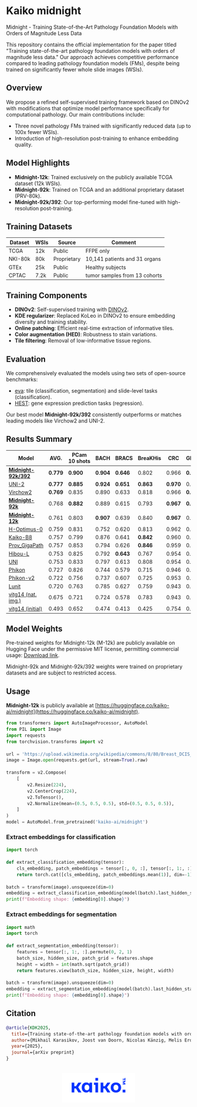 # Kaiko midnight
Midnight - Training State-of-the-Art Pathology Foundation Models with Orders of Magnitude Less Data

This repository contains the official implementation for the paper titled "Training state-of-the-art pathology foundation models with orders of magnitude less data." Our approach achieves competitive performance compared to leading pathology foundation models (FMs), despite being trained on significantly fewer whole slide images (WSIs).

## Overview

We propose a refined self-supervised training framework based on DINOv2 with modifications that optimize model performance specifically for computational pathology. Our main contributions include:

- Three novel pathology FMs trained with significantly reduced data (up to 100x fewer WSIs).
- Introduction of high-resolution post-training to enhance embedding quality.

## Model Highlights

- **Midnight-12k**: Trained exclusively on the publicly available TCGA dataset (12k WSIs).
- **Midnight-92k**: Trained on TCGA and an additional proprietary dataset (PRV-80k).
- **Midnight-92k/392**: Our top-performing model fine-tuned with high-resolution post-training.

## Training Datasets

| Dataset | WSIs | Source        | Comment    | 
|---------|------|---------------|------------|
| TCGA    | 12k  | Public        | FFPE only  |
| NKI-80k | 80k  | Proprietary   | 10,141 patients and 31 organs |
| GTEx    | 25k  | Public        | Healthy subjects |
| CPTAC   | 7.2k | Public        | tumor samples from 13 cohorts | 

## Training Components 

- **DINOv2**: Self-supervised training with [DINOv2](https://github.com/facebookresearch/dinov2).
- **KDE regularizer**: Replaced KoLeo in DINOv2 to ensure embedding diversity and training stability.
- **Online patching**: Efficient real-time extraction of informative tiles.
- **Color augmentation (HED)**: Robustness to stain variations.
- **Tile filtering**: Removal of low-informative tissue regions.

## Evaluation

We comprehensively evaluated the models using two sets of open-source benchmarks:

- [eva](https://github.com/kaiko-ai/eva): tile (classification, segmentation) and slide-level tasks (classification).
- [HEST](https://github.com/mahmoodlab/HEST): gene expression prediction tasks (regression).

Our best model **Midnight-92k/392** consistently outperforms or matches leading models like Virchow2 and UNI-2.

## Results Summary

| Model                                                          | AVG. | PCam 10&#160;shots | BACH | BRACS | BreaKHis | CRC  | Gleason | MHIST | PCam | Cam16 (small) | Panda (small) | CoNSeP | MoNuSAC | HEST |
|----------------------------------------------------------------|---------|-------------|------|------|----------|------|---------|-------|------|--------------------|---------------|--------|---------|------------|
| **[Midnight-92k/392](#usage)**       | **0.779** | **0.900** | **0.904** | **0.646** | 0.802     | 0.966     | **0.807** | 0.828     | **0.951** | 0.883     | 0.651     | **0.662** | **0.708** | 0.415     |
| [UNI-2](https://huggingface.co/MahmoodLab/UNI2-h)                  | **0.777** | **0.885** | **0.924** | **0.651** | **0.863** | **0.970** | 0.777     | 0.829     | **0.951** | 0.884     | **0.666** | 0.626     | 0.644     | **0.431** |
| [Virchow2](https://huggingface.co/paige-ai/Virchow2)               | **0.769** | 0.835     | 0.890     | 0.633     | 0.818     | 0.966     | **0.791** | **0.865** | 0.938     | **0.890** | 0.655     | 0.640     | 0.674     | 0.403     |
| **[Midnight-92k](#usage)**           | 0.768     | **0.882** | 0.889     | 0.615     | 0.793     | **0.967** | **0.823** | 0.831     | 0.948     | 0.882     | 0.643     | 0.629     | 0.656     | **0.425** |
| **[Midnight-12k](#usage)**           | 0.761     | 0.803     | **0.907** | 0.639     | 0.840     | **0.967** | 0.790     | 0.815     | 0.931     | 0.855     | 0.648     | 0.625     | 0.664     | 0.412     |
| [H-Optimus-0](https://huggingface.co/bioptimus/H-optimus-0)        | 0.759     | 0.831     | 0.752     | 0.620     | 0.813     | 0.962     | 0.769     | **0.850** | 0.943     | **0.896** | **0.672** | **0.644** | **0.687** | **0.425** |
| [Kaiko-B8](https://github.com/kaiko-ai/towards_large_pathology_fms)| 0.757     | 0.799     | 0.876     | 0.641     | **0.842** | 0.960     | 0.761     | 0.830     | 0.920     | 0.847     | 0.650     | **0.644** | 0.686     | 0.391     |
| [Prov_GigaPath](https://github.com/prov-gigapath/prov-gigapath)    | 0.757     | 0.853     | 0.794     | 0.626     | **0.846** | 0.959     | 0.727     | 0.831     | 0.944     | 0.887     | 0.657     | 0.628     | **0.688** | 0.405     |
| [Hibou-L](https://huggingface.co/histai/hibou-L)                   | 0.753     | 0.825     | 0.792     | **0.643** | 0.767     | 0.954     | 0.766     | **0.850** | **0.949** | 0.866     | **0.667** | **0.646** | 0.668     | 0.397     |
| [UNI](https://huggingface.co/MahmoodLab/UNI)                       | 0.753     | 0.833     | 0.797     | 0.613     | 0.808     | 0.954     | 0.759     | 0.841     | 0.937     | **0.899** | 0.662     | 0.627     | 0.662     | 0.391     |
| [Phikon](https://huggingface.co/owkin/phikon)                      | 0.727     | 0.826     | 0.744     | 0.579     | 0.715     | 0.946     | 0.743     | 0.824     | 0.919     | 0.861     | 0.648     | 0.624     | 0.644     | 0.377     |
| [Phikon-v2](https://huggingface.co/owkin/phikon-v2)                | 0.722     | 0.756     | 0.737     | 0.607     | 0.725     | 0.953     | 0.753     | 0.796     | 0.900     | 0.867     | 0.634     | 0.626     | 0.645     | 0.391     |
| [Lunit](https://github.com/lunit-io/benchmark-ssl-pathology)       | 0.720     | 0.763     | 0.785     | 0.627     | 0.759     | 0.943     | 0.758     | 0.785     | 0.905     | 0.836     | 0.604     | 0.600     | 0.630     | 0.362     |
| [vitg14 (nat. img.)](https://github.com/facebookresearch/dinov2)   | 0.675     | 0.721     | 0.724     | 0.578     | 0.783     | 0.943     | 0.740     | 0.855     | 0.881     | 0.505     | 0.509     | 0.565     | 0.614     | 0.351     |
| [vitg14 (initial)](https://github.com/facebookresearch/dinov2)     | 0.493     | 0.652     | 0.474     | 0.413     | 0.425     | 0.754     | 0.459     | 0.578     | 0.763     | 0.532     | 0.304     | 0.462     | 0.432     | 0.166     |


## Model Weights
Pre-trained weights for Midnight-12k (M-12k) are publicly available on Hugging Face under the permissive MIT license, permitting commercial usage: [Download link](https://huggingface.co/kaiko-ai/midnight/tree/main).

Midnight-92k and Midnight-92k/392 weights were trained on proprietary datasets and are subject to restricted access.


## Usage

**Midnight-12k** is publicly available at [https://huggingface.co/kaiko-ai/midnight](https://huggingface.co/kaiko-ai/midnight).

```python
from transformers import AutoImageProcessor, AutoModel
from PIL import Image
import requests
from torchvision.transforms import v2

url = 'https://upload.wikimedia.org/wikipedia/commons/8/80/Breast_DCIS_histopathology_%281%29.jpg'
image = Image.open(requests.get(url, stream=True).raw)

transform = v2.Compose(
    [
        v2.Resize(224),
        v2.CenterCrop(224),
        v2.ToTensor(),
        v2.Normalize(mean=(0.5, 0.5, 0.5), std=(0.5, 0.5, 0.5)),
    ]
)
model = AutoModel.from_pretrained('kaiko-ai/midnight')
```

### Extract embeddings for classification
```python
import torch

def extract_classification_embedding(tensor):
    cls_embedding, patch_embeddings = tensor[:, 0, :], tensor[:, 1:, :]
    return torch.cat([cls_embedding, patch_embeddings.mean(1)], dim=-1)

batch = transform(image).unsqueeze(dim=0)
embedding = extract_classification_embedding(model(batch).last_hidden_state)
print(f"Embedding shape: {embedding[0].shape}")
```

### Extract embeddings for segmentation
```python
import math
import torch

def extract_segmentation_embedding(tensor):
    features = tensor[:, 1:, :].permute(0, 2, 1)
    batch_size, hidden_size, patch_grid = features.shape
    height = width = int(math.sqrt(patch_grid))
    return features.view(batch_size, hidden_size, height, width)

batch = transform(image).unsqueeze(dim=0)
embedding = extract_segmentation_embedding(model(batch).last_hidden_state)
print(f"Embedding shape: {embedding[0].shape}")
```


 ## Citation
 ```bibtex
 @article{KDK2025,
   title={Training state-of-the-art pathology foundation models with orders of magnitude less data},
   author={Mikhail Karasikov, Joost van Doorn, Nicolas Känzig, Melis Erdal Cesur, Hugo Horlings, Robert Berke, Fei Tang, Sebastian Otálora},
   year={2025},
   journal={arXiv preprint}
}
```

<br />

<div align="center">
  <img src="https://github.com/kaiko-ai/midnight/blob/main/docs/images/kaiko-logo.png?raw=true" width="200">
</div>

